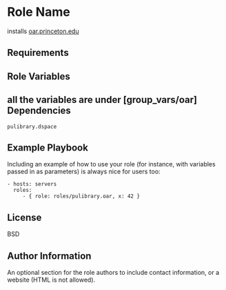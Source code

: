 Role Name
=========

installs [oar.princeton.edu](oar.princeton.edu)

Requirements
------------


Role Variables
--------------

all the variables are under [group_vars/oar]
Dependencies
------------

`pulibrary.dspace`

Example Playbook
----------------

Including an example of how to use your role (for instance, with variables
passed in as parameters) is always nice for users too:

    - hosts: servers
      roles:
         - { role: roles/pulibrary.oar, x: 42 }

License
-------

BSD

Author Information
------------------

An optional section for the role authors to include contact information, or a
website (HTML is not allowed).
